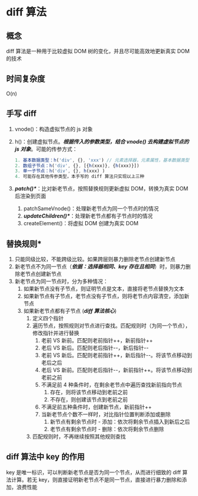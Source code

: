 # diff  算法

## 概念

diff 算法是一种用于比较虚拟 DOM 树的变化，并且尽可能高效地更新真实 DOM 的技术

## 时间复杂度

O(n)

## 手写 diff

1. vnode()：构造虚拟节点的 js 对象

2. h()：创建虚拟节点。***根据传入的参数类型，结合 vnode() 去构建虚拟节点的 js 对象***。可能的传参方式：

   ```js
   1. 基本数据类型：h('div', {}, 'xxx') // 元素选择器，元素属性，基本数据类型
   2. 数组子节点：h('div', {}, [{h(xxx)}, {h(xxx)}])
   3. 单一子节点：h('div', {}, h(xxx) )
   4. 可能存在其他传参类型，本手写的 diff 算法只实现以上三种
   ```

3. ***patch()\****：比对新老节点，按照替换规则更新虚拟 DOM，转换为真实 DOM 后渲染到页面

   1. patchSameVnode()：处理新老节点为同一个节点时的情况
   2. ***updateChildren()\****：处理新老节点都有子节点时的情况
   3. createElement()：将虚拟 DOM 创建为真实 DOM

## 替换规则*

1. 只能同级比较，不能跨级比较。如果跨层则暴力删除老节点创建新节点
2. 新老节点不为同一节点（***依据：选择器相同、key 存在且相同***）时，则暴力删除老节点创建新节点
3. 新老节点为同一节点时，分为多种情况：
   1. 如果新节点没有子节点，则证明节点是文本，直接将老节点替换为文本
   2. 如果新节点有子节点，老节点没有子节点，则将老节点内容清空，添加新节点
   3. 如果新老节点都有子节点   (***diff 算法核心***)
      1. 定义四个指针
      2. 遍历节点，按照规则对节点进行查找。匹配规则时（为同一个节点），修改指针并进行替换
         1. 老前 VS 新前。匹配则老前指针++，新前指针++
         2. 老后 VS 新后。匹配则老后指针--，新后指针--
         3. 老前 VS 新后。匹配则老前指针++，新后指针--。将该节点移动到老后之后
         4. 老后 VS 新前。匹配则老后指针--，新前指针++。将该节点移动到老前之前
         5. 不满足前 4 种条件时，在剩余老节点中遍历查找新前指向节点
            1. 存在，则将该节点移动到老前之前
            2. 不存在，则创建该节点到老前之前
         6. 不满足前五种条件时，创建新节点，新前指针++
         7. 当新老节点个数不一样时，对比指针位置判断添加或删除
            1. 新节点有剩余节点时 - 添加：依次将剩余节点插入到新后之后
            2. 老节点有剩余节点时 - 删除：依次将剩余节点删除
      3. 匹配规则时，不再继续按照其他规则查找

## diff 算法中 key 的作用

key 是唯一标识，可以判断新老节点是否为同一个节点，从而进行细致的 diff 算法计算。若无 key，则直接证明新老节点不是同一节点，直接进行暴力删除和添加，浪费性能
